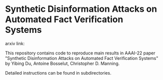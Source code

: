 # Synthetic Disinformation Attacks on Automated Fact Verification Systems

arxiv link: 

This repository contains code to reproduce main results in AAAI-22 paper "Synthetic Disinformation Attacks on Automated Fact Verification Systems" by Yibing Du, Antoine Bosselut, Christopher D. Manning. 

Detailed instructions can be found in subdirectories. 
